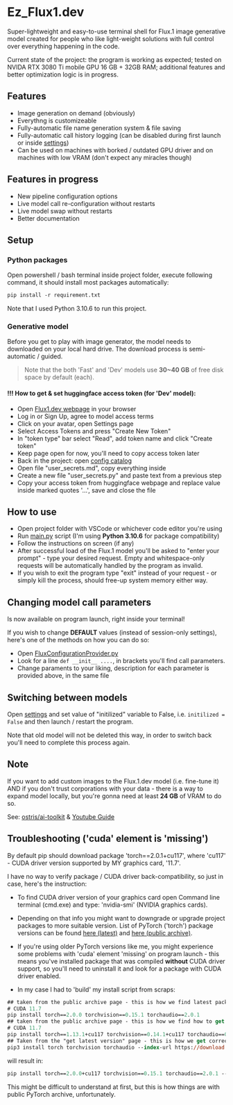 # Ez_Flux1.dev
Super-lightweight and easy-to-use terminal shell for Flux.1 image generative model created for people 
who like light-weight solutions with full control over everything happening in the code.

Current state of the project: the program is working as expected; tested on NVIDA RTX 3080 Ti mobile GPU 16 GB + 32GB RAM; additional features and better optimization logic is in progress.


## Features 
+ Image generation on demand (obviously)
+ Everythng is customizeable
+ Fully-automatic file name generation system & file saving
+ Fully-automatic call history logging (can be disabled during first launch or inside [settings](/program/config/appsettings.ini))
+ Can be used on machines with borked / outdated GPU driver and on machines with low VRAM (don't expect any miracles though)


## Features in progress
+ New pipeline configuration options
+ Live model call re-configuration without restarts
+ Live model swap without restarts
+ Better documentation


## Setup

### Python packages
Open powershell / bash terminal inside project folder, execute following command, it should install most packages automatically:
```ps
pip install -r requirement.txt
```
Note that I used Python 3.10.6 to run this project.

### Generative model
Before you get to play with image generator, the model needs to downloaded on your local hard drive. 
The download process is semi-automatic / guided. 

> Note that the both 'Fast' and 'Dev' models use **30~40 GB** of free disk space by default (each). 

#### !!! How to get & set huggingface access token (for 'Dev' model): 
+ Open [Flux1.dev webpage](https://huggingface.co/black-forest-labs/FLUX.1-dev) in your browser
+ Log in or Sign Up, agree to model access terms
+ Click on your avatar, open Settings page
+ Select Access Tokens and press "Create New Token"
+ In "token type" bar select "Read", add token name and click "Create token"
+ Keep page open for now, you'll need to copy access token later
+ Back in the project: open [config catalog](/program/config/)
+ Open file "user_secrets.md", copy everything inside
+ Create a new file "user_secrets.py" and paste text from a previous step
+ Copy your access token from huggingface webpage and replace value inside marked quotes '...', save and close the file


## How to use
+ Open project folder with VSCode or whichever code editor you're using
+ Run [main.py](main.py) script (I'm using **Python 3.10.6** for package compatibility)
+ Follow the instructions on screen (if any)
+ After successful load of the Flux.1 model you'll be asked to "enter your prompt" - type your desired request. Empty and whitespace-only requests will be automatically handled by the program as invalid. 
+ If you wish to exit the program type "exit" instead of your request - or simply kill the process, should free-up system memory either way.


## Changing model call parameters
Is now available on program launch, right inside your terminal!

If you wish to change **DEFAULT** values (instead of session-only settings), 
here's one of the methods on how you can do so:
+ Open [FluxConfigurationProvider.py](/program/FluxConfigurationProvider.py)
+ Look for a line `def __init__ ....`, in brackets you'll find call parameters.
+ Change paraments to your liking, description for each parameter is provided above, in the same file


## Switching between models
Open [settings](/program/config/appsettings.ini) and set value of "initilized" variable to False, i.e. `initilized = False` and then launch / restart the program. 

Note that old model will not be deleted this way, in order to switch back you'll need to complete this process again. 


## Note
If you want to add custom images to the Flux.1.dev model (i.e. fine-tune it) AND if you don't trust corporations with your data - there is a way to expand model locally, but you're gonna need at least **24 GB** of VRAM to do so. 

See: [ostris/ai-toolkit](https://github.com/ostris/ai-toolkit) & [Youtube Guide](https://www.youtube.com/watch?v=HzGW_Kyermg)


## Troubleshooting ('cuda' element is 'missing')
By default pip should download package 'torch==2.0.1+cu117', where 'cu117' - CUDA driver version supported by MY graphics card, '11.7'. 

I have no way to verify package / CUDA driver back-compatibility, so just in case, here's the instruction:

- To find CUDA driver version of your graphics card open Command line terminal (cmd.exe) and type: 'nvidia-smi' (NVIDIA graphics cards).

- Depending on that info you might want to downgrade or upgrade project packages to more suitable version. List of PyTorch ('torch') package versions can be found [here (latest)](https://pytorch.org/get-started/locally/) and [here (public archive)](https://pytorch.org/get-started/previous-versions/). 

- If you're using older PyTorch versions like me, you might experience some problems with 'cuda' element 'missing' on program launch - this means you've installed package that was compiled **without** CUDA driver support, so you'll need to uninstall it and look for a package with CUDA driver enabled. 

- In my case I had to 'build' my install script from scraps:

```ps
## taken from the public archive page - this is how we find latest package version for supported CUDA driver
# CUDA 11.7
pip install torch==2.0.0 torchvision==0.15.1 torchaudio==2.0.1
## taken from the public archive page - this is how we find how to get package compiled with CUDA driver enabled
# CUDA 11.7
pip install torch==1.13.1+cu117 torchvision==0.14.1+cu117 torchaudio==0.13.1 --extra-index-url https://download.pytorch.org/whl/cu117
## Taken from the "get latest version" page - this is how we get correct command arguments syntax 
pip3 install torch torchvision torchaudio --index-url https://download.pytorch.org/whl/cu118
```

will result in:
```ps 
pip install torch==2.0.0+cu117 torchvision==0.15.1 torchaudio==2.0.1 --index-url https://download.pytorch.org/whl/cu117
```

This might be difficult to understand at first, but this is how things are with public PyTorch archive, unfortunately.
